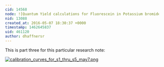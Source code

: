 ```yaml
---
cid: 14568
node: ![Quantum Yield calculations for Fluorescein in Potassium bromide](../notes/dhaffnersr/05-07-2016/quantum-yield-calculations-for-fluorescein-in-potassium-bromide)
nid: 13088
created_at: 2016-05-07 18:30:37 +0000
timestamp: 1462645837
uid: 461120
author: dhaffnersr
---
```


This is part three for this particular research note:


[![calibration_curves_for_s1_thru_s5_may7.png](//i.publiclab.org/system/images/photos/000/015/995/large/calibration_curves_for_s1_thru_s5_may7.png)](//i.publiclab.org/system/images/photos/000/015/995/original/calibration_curves_for_s1_thru_s5_may7.png)


